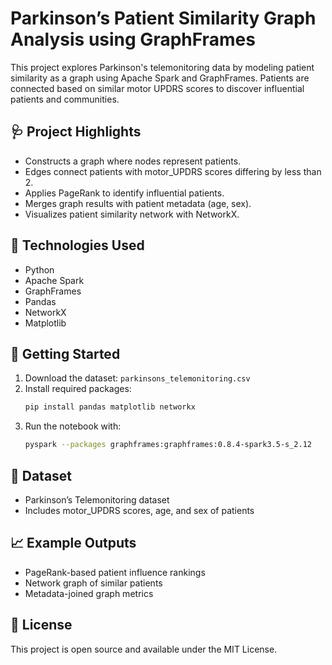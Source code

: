 # Parkinson’s Patient Similarity Graph Analysis using GraphFrames

This project explores Parkinson's telemonitoring data by modeling patient similarity as a graph using Apache Spark and GraphFrames. Patients are connected based on similar motor UPDRS scores to discover influential patients and communities.

## 🩺 Project Highlights

- Constructs a graph where nodes represent patients.
- Edges connect patients with motor_UPDRS scores differing by less than 2.
- Applies PageRank to identify influential patients.
- Merges graph results with patient metadata (age, sex).
- Visualizes patient similarity network with NetworkX.

## 🧪 Technologies Used

- Python
- Apache Spark
- GraphFrames
- Pandas
- NetworkX
- Matplotlib

## 🚀 Getting Started

1. Download the dataset: `parkinsons_telemonitoring.csv`
2. Install required packages:
   ```bash
   pip install pandas matplotlib networkx
3. Run the notebook with:
   ```bash
   pyspark --packages graphframes:graphframes:0.8.4-spark3.5-s_2.12

## 📂 Dataset

- Parkinson’s Telemonitoring dataset
- Includes motor_UPDRS scores, age, and sex of patients

## 📈 Example Outputs

- PageRank-based patient influence rankings
- Network graph of similar patients
- Metadata-joined graph metrics

## 📄 License

This project is open source and available under the MIT License.
